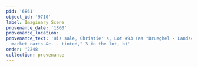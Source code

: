 ```yaml
---
pid: '6861'
object_id: '9710'
label: Imaginary Scene
provenance_date: '1860'
provenance_location:
provenance_text: 'His sale, Christie''s, Lot #93 (as "Brueghel - Landscapes, with
  market carts &c. - tinted," 3 in the lot, b)'
order: '2248'
collection: provenance
---
```

